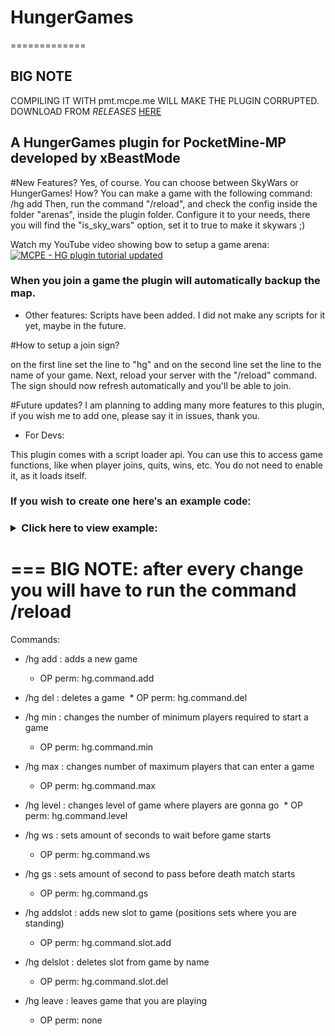 # HungerGames
=============

BIG NOTE
---------
COMPILING IT WITH pmt.mcpe.me WILL MAKE THE PLUGIN CORRUPTED. DOWNLOAD FROM _RELEASES_ [HERE](https://github.com/InfinityGamers/HungerGames-UPDATED/releases/latest)

A HungerGames plugin for PocketMine-MP developed by xBeastMode
--------------------------------------------------------------

#New Features? 
Yes, of course. You can choose between SkyWars or HungerGames!
How? You can make a game with the following command: /hg add <game name>
Then, run the command "/reload", and check the config inside the folder "arenas", inside the plugin folder. Configure it to your needs, there you will find the "is_sky_wars" option, set it to true to make it skywars ;)

Watch my YouTube video showing bow to setup a game arena:
[![MCPE - HG plugin tutorial updated](http://img.youtube.com/vi/0Jtt696xak4/0.jpg)](http://www.youtube.com/watch?v=0Jtt696xak4)
<h3> 
When you join a game the plugin will automatically backup the map.
</h3>

- Other features: Scripts have been added. I did not make any scripts for it yet, maybe in the future.

#How to setup a join sign?

on the first line set the line to "hg" and on the second line set the line to the name of your game.
Next, reload your server with the "/reload" command.
The sign should now refresh automatically and you'll be able to join.

#Future updates? 
I am planning to adding many more features to this plugin, if you wish me to add one, please say it in issues, thank you.

- For Devs:

This plugin comes with a script loader api. You can use this to access game functions, like when player joins, quits, wins, etc. You do not need to enable it, as it loads itself.

<h3><div style="font-family: verdana, sans-serif;">If you wish to create one here's an example code:</div><h3>
<details>
<summary>Click here to view example:</summary>

```PHP
//Example script:


<?php
class ExampleScript extends \hungergames\api\scripts\HGAPIScript{
    public function __construct(){
        parent::__construct("Script names here", "Versions here 1.0", "Authors here xBeastMode");
    }
    public function onLoad(){
        $this->sendConsoleMessage("Test script loaded!");
    }
}


//All function from this script api are:

/**
     * Creates script config
     *
     * @param $name
     * @param array $values
     * @return Config
     */
    public void function createConfig($name, array $values)
    /**
     * Gets script config
     *
     * @return Config
     */
    public Config function getConfig()
    /**
     * Gets the name of the script
     *
     * @return string
     */
    public string function getName()
    /**
     * Gets the name of the script
     *
     * @return string
     */
    public string function getVersion()
    /**
     * Gets the author of the script
     *
     * @return string
     */
    public string function getAuthor()
    /**
     * disables script
     */
    public void function setDisabled()
    /**
     * enables script
     */
    public void function setEnabled();
    /**
     * returns whether script is enabled or not
     *
     * @return bool
     */
    public bool function isEnabled()
    /**
     * Sends console message
     *
     * @param $message
     */
    public void function sendConsoleMessage($message)
    /**
     * Called when script is loaded
     */
    public function onLoad(){
    //your code here
    }
    /**
     * called when player joins game
     *
     * @param Player $p
     * @param HungerGames $game
     */
    public function onPlayerJoinGame(Player $p, HungerGames $game){
    //your code here
    }
    /**
     * called when player quits game
     *
     * @param Player $p
     * @param HungerGames $game
     */
    public function onPlayerQuitGame(Player $p, HungerGames $game){
    //your code here
    }
    /**
     * Called when player fails to join full game
     *
     * @param Player $p
     * @param HungerGames $game
     */
    public function gameIsFull(Player $p, HungerGames $game){
    //your code here
    }

    /**
     * Called when player is waiting for players
     *
     * @param array $players
     * @param HungerGames $game
     */
    public function whileWaitingForPlayers(array $players, HungerGames $game){
    //your code here
    }
    /**
     * Called when player is waiting for players
     *
     * @param array $players
     * @param HungerGames $game
     */
    public function whileWaitingToStart(array $players, HungerGames $game){
    //your code here
    }
    /**
     * Called when game starts
     *
     * @param array $players
     * @param HungerGames $game
     */
    public function onGameStart(array $players, HungerGames $game){
    //your code here
    }
    /**
     * Called when death match starts
     *
     * @param array $players
     * @param HungerGames $game
     */
    public function onDeathMatchStart(array $players, HungerGames $game){
    //your code here
    }
    /**
     * Called when players wins a game
     *
     * @param Player $p
     * @param HungerGames $game
     */
    public function onPlayerWinGame(Player $p, HungerGames $game){
    //your code here
    }information
```
</details>

===
BIG NOTE: after every change you will have to run the command /reload
===

Commands:

* /hg add <game> : adds a new game
  * OP perm: hg.command.add
    
* /hg del <game> : deletes a game
  * OP perm: hg.command.del
  
* /hg min <game> <number> : changes the number of minimum players required to start a game
  * OP perm: hg.command.min
  
  
* /hg max <game> <number> : changes number of maximum players that can enter a game
  * OP perm: hg.command.max

* /hg level <game> <level name> : changes level of game where players are gonna go
  * OP perm: hg.command.level

* /hg ws <game> <number> : sets amount of seconds to wait before game starts  
  * OP perm: hg.command.ws

* /hg gs <game> <number> : sets amount of second to pass before death match starts
  * OP perm: hg.command.gs

* /hg addslot <game> <name> : adds new slot to game (positions sets where you are standing)
  * OP perm: hg.command.slot.add

* /hg delslot <game> <name> : deletes slot from game by name
  * OP perm: hg.command.slot.del

* /hg leave : leaves game that you are playing
  * OP perm: none
